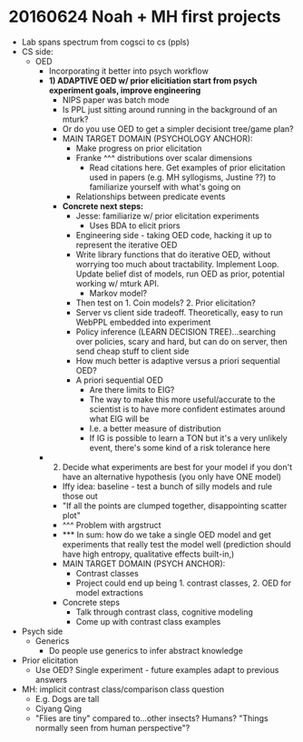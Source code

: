 # 20160624 Noah + MH first projects

- Lab spans spectrum from cogsci to cs (ppls)
- CS side:
    - OED
        - Incorporating it better into psych workflow
        - **1) ADAPTIVE OED w/ prior elicitiation  start from psych experiment goals, improve engineering**
            - NIPS paper was batch mode
            - Is PPL just sitting around running in the background of an mturk?
            - Or do you use OED to get a simpler decisiont tree/game plan?
            - MAIN TARGET DOMAIN (PSYCHOLOGY ANCHOR):
                - Make progress on prior elicitation
                - Franke ^^^ distributions over scalar dimensions
                    - Read citations here. Get examples of prior elicitation
                        used in papers (e.g. MH syllogisms, Justine ??) to
                        familiarize yourself with what's going on
                - Relationships between predicate events
            - **Concrete next steps:**
                - Jesse: familiarize w/ prior elicitation experiments
                    - Uses BDA to elicit priors
                - Engineering side - taking OED code, hacking it up to
                    represent the iterative OED
                - Write library functions that do iterative OED, without
                    worrying too much about tractability. Implement Loop.
                    Update belief dist of models, run OED as prior, potential
                    working w/ mturk API.
                    - Markov model?
                - Then test on 1. Coin models? 2. Prior elicitation?
                - Server vs client side tradeoff. Theoretically, easy to run
                    WebPPL embedded into experiment
                - Policy inference (LEARN DECISION TREE)...searching over
                    policies, scary and hard, but can do on server, then send
                    cheap stuff to client side
                - How much better is adaptive versus a priori sequential OED?
                - A priori sequential OED
                    - Are there limits to EIG?
                    - The way to make this more useful/accurate to the
                        scientist is to have more confident estimates around
                        what EIG will be
                    - I.e. a better measure of distribution
                    - If IG is possible to learn a TON but it's a very unlikely
                        event, there's some kind of a risk tolerance here
        - 2) Decide what experiments are best for your model if you don't have an
            alternative hypothesis (you only have ONE model)
            - Iffy idea: baseline - test a bunch of silly models and rule those
                out
            - "If all the points are clumped together, disappointing scatter plot"
            - ^^^ Problem with argstruct
            - *** In sum: how do we take a single OED model and get experiments
                that really test the model well (prediction should have high
                entropy, qualitative effects built-in,)
            - MAIN TARGET DOMAIN (PSYCH ANCHOR):
                - Contrast classes
                - Project could end up being 1. contrast classes, 2. OED for model extractions
            - Concrete steps
                - Talk through contrast class, cognitive modeling
                - Come up with contrast class examples
- Psych side
    - Generics
        - Do people use generics to infer abstract knowledge
- Prior elicitation
    - Use OED? Single experiment - future examples adapt to previous answers
- MH: implicit contrast class/comparison class question 
    - E.g. Dogs are tall
    - Ciyang Qing
    - "Flies are tiny" compared to...other insects? Humans? "Things normally
        seen from human perspective"?
